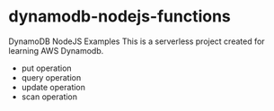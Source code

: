 # dynamodb-nodejs-functions
DynamoDB NodeJS Examples 
This is a serverless project created for learning AWS Dynamodb.

-   put operation
-   query operation
-   update operation
-   scan operation